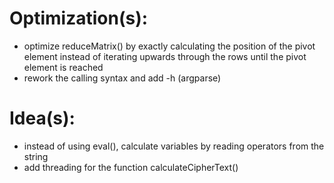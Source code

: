 # Optimization(s):
- optimize reduceMatrix() by exactly calculating the position of the pivot element instead of iterating upwards through the rows until the pivot element is reached
- rework the calling syntax and add -h (argparse)

# Idea(s):
- instead of using eval(), calculate variables by reading operators from the string
- add threading for the function calculateCipherText()
